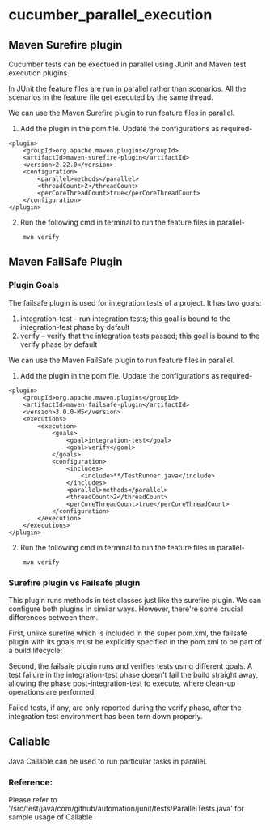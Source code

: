 # cucumber_parallel_execution

## Maven Surefire plugin

Cucumber tests can be exectued in parallel using JUnit and Maven test execution plugins.

In JUnit the feature files are run in parallel rather than scenarios. All the scenarios
in the feature file get executed by the same thread.

We can use the Maven Surefire plugin to run feature files in parallel.

1. Add the plugin in the pom file. Update the configurations as required-
```
<plugin>
    <groupId>org.apache.maven.plugins</groupId>
    <artifactId>maven-surefire-plugin</artifactId>
    <version>2.22.0</version>
    <configuration>
        <parallel>methods</parallel>
        <threadCount>2</threadCount>
        <perCoreThreadCount>true</perCoreThreadCount>
    </configuration>
</plugin>
```

2. Run the following cmd in terminal to run the feature files in parallel-
```
    mvn verify
```

## Maven FailSafe Plugin

### Plugin Goals
The failsafe plugin is used for integration tests of a project. It has two goals:

1. integration-test – run integration tests; this goal is bound to the integration-test phase by default
2. verify – verify that the integration tests passed; this goal is bound to the verify phase by default

We can use the Maven FailSafe plugin to run feature files in parallel.

1. Add the plugin in the pom file. Update the configurations as required-
```
<plugin>
    <groupId>org.apache.maven.plugins</groupId>
    <artifactId>maven-failsafe-plugin</artifactId>
    <version>3.0.0-M5</version>
    <executions>
        <execution>
            <goals>
                <goal>integration-test</goal>
                <goal>verify</goal>
            </goals>
            <configuration>
                <includes>
                    <include>**/TestRunner.java</include>
                </includes>
                <parallel>methods</parallel>
                <threadCount>2</threadCount>
                <perCoreThreadCount>true</perCoreThreadCount>
            </configuration>
        </execution>
    </executions>
</plugin>
```

2. Run the following cmd in terminal to run the feature files in parallel-
```
    mvn verify
```

### Surefire plugin vs Failsafe plugin

This plugin runs methods in test classes just like the surefire plugin. We can configure both plugins in similar ways.
However, there're some crucial differences between them.

First, unlike surefire which is included in the super pom.xml, the failsafe plugin with its goals must
be explicitly specified in the pom.xml to be part of a build lifecycle:

Second, the failsafe plugin runs and verifies tests using different goals. A test failure in the integration-test phase
doesn't fail the build straight away, allowing the phase post-integration-test to execute, where clean-up operations are performed.

Failed tests, if any, are only reported during the verify phase, after the integration test environment has been torn down
properly.


## Callable

Java Callable can be used to run particular tasks in parallel.

### Reference:
Please refer to '/src/test/java/com/github/automation/junit/tests/ParallelTests.java' for sample usage of Callable
